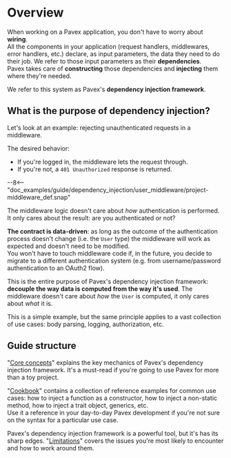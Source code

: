 # Overview

When working on a Pavex application, you don't have to worry about **wiring**.  
All the components in your application (request handlers, middlewares, error handlers, etc.) declare,
as input parameters, the data they need to do their job.
We refer to those input parameters as their **dependencies**.  
Pavex takes care of **constructing** those dependencies and **injecting** them where they're needed.

We refer to this system as Pavex's **dependency injection framework**.

## What is the purpose of dependency injection?

Let's look at an example: rejecting unauthenticated requests in a middleware.  

The desired behavior:

- If you're logged in, the middleware lets the request through.  
- If you're not, a `401 Unauthorized` response is returned.

--8<-- "doc_examples/guide/dependency_injection/user_middleware/project-middleware_def.snap"

The middleware logic doesn't care about _how_ authentication is performed. It only cares about
the result: are you authenticated or not?

**The contract is data-driven**: as long as the outcome of the authentication process doesn't change
(i.e. the `User` type) the middleware will work as expected and doesn't need to be modified.  
You won't have to touch middleware code if, in the future,
you decide to migrate to a different authentication system
(e.g. from username/password authentication to an OAuth2 flow).

This is the entire purpose of Pavex's dependency injection framework: **decouple the way data is computed
from the way it's used**.
The middleware doesn't care about _how_ the `User` is computed, it only cares about _what_ it is.

This is a simple example, but the same principle applies to a vast collection of use cases:
body parsing, logging, authorization, etc.

## Guide structure

"[Core concepts](core_concepts.md)" explains the key mechanics of Pavex's dependency injection framework.
It's a must-read if you're going to use Pavex for more than a toy project.

"[Cookbook](cookbook.md)" contains a collection of reference examples for common use cases: how to 
inject a function as a constructor, how to inject a non-static method, how to inject a trait object, generics, etc.  
Use it a reference in your day-to-day Pavex development if you're not sure on the syntax for a particular use case.

Pavex's dependency injection framework is a powerful tool, but it's has its sharp edges.
"[Limitations](limitations.md)" covers the issues you're most likely to encounter and how to work around them.